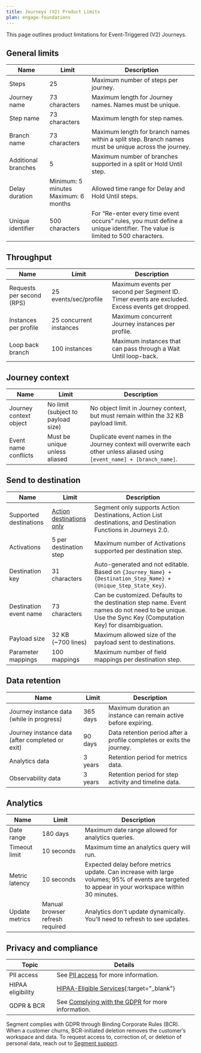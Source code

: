 ```yaml
---
title: Journeys (V2) Product Limits
plan: engage-foundations
---
```


This page outlines product limitations for Event-Triggered (V2) Journeys.

## General limits

| Name                | Limit                                   | Description                                                                                                                |
| ------------------- | --------------------------------------- | -------------------------------------------------------------------------------------------------------------------------- |
| Steps               | 25                                      | Maximum number of steps per journey.                                                                                       |
| Journey name        | 73 characters                           | Maximum length for Journey names. Names must be unique.                                                                    |
| Step name           | 73 characters                           | Maximum length for step names.                                                                                             |
| Branch name         | 73 characters                           | Maximum length for branch names within a split step. Branch names must be unique across the journey.                       |
| Additional branches | 5                                       | Maximum number of branches supported in a split or Hold Until step.                                                        |
| Delay duration      | Minimum: 5 minutes<br>Maximum: 6 months | Allowed time range for Delay and Hold Until steps.                                                                         |
| Unique identifier   | 500 characters                          | For “Re-enter every time event occurs” rules, you must define a unique identifier. The value is limited to 500 characters. |


## Throughput

| Name                      | Limit                              | Description                                                                                                                 |
| ------------------------- | ---------------------------------- | --------------------------------------------------------------------------------------------------------------------------- |
| Requests per second (RPS) | 25 events/sec/profile              | Maximum events per second per Segment ID. Timer events are excluded. Excess events get dropped.                             |
| Instances per profile     | 25 concurrent instances            | Maximum concurrent Journey instances per profile.                                                                           |
| Loop back branch          | 100 instances                      | Maximum instances that can pass through a Wait Until loop-back.                                                             |

## Journey context

| Name                      | Limit                              | Description                                                                                                                 |
| ------------------------- | ---------------------------------- | --------------------------------------------------------------------------------------------------------------------------- |
| Journey context object    | No limit (subject to payload size) | No object limit in Journey context, but must remain within the 32 KB payload limit.                                         |
| Event name conflicts      | Must be unique unless aliased      | Duplicate event names in the Journey context will overwrite each other unless aliased using `[event_name] + [branch_name]`. |

## Send to destination

| Name                   | Limit                                                               | Description                                                                                                                                            |
| ---------------------- | ------------------------------------------------------------------- | ------------------------------------------------------------------------------------------------------------------------------------------------------ |
| Supported destinations | [Action destinations only](/docs/connections/destinations/actions/) | Segment only supports Action Destinations, Action List destinations, and Destination Functions in Journeys 2.0.                                        |
| Activations            | 5 per destination step                                              | Maximum number of Activations supported per destination step.                                                                                          |
| Destination key        | 31 characters                                                       | Auto-generated and not editable. Based on `{Journey_Name} + {Destination_Step_Name} + {Unique_Step_State_Key}`.                                        |
| Destination event name | 73 characters                                                       | Can be customized. Defaults to the destination step name. Event names do not need to be unique. Use the Sync Key (Computation Key) for disambiguation. |
| Payload size           | 32 KB (~700 lines)                                                  | Maximum allowed size of the payload sent to destinations.                                                                                              |
| Parameter mappings     | 100 mappings                                                        | Maximum number of field mappings per destination step.                                                                                                 |


## Data retention

| Name                                            | Limit                           | Description                                                                                                                              |
| ----------------------------------------------- | ------------------------------- | ---------------------------------------------------------------------------------------------------------------------------------------- |
| Journey instance data (while in progress)       | 365 days                        | Maximum duration an instance can remain active before expiring.                                                                          |
| Journey instance data (after completed or exit) | 90 days                         | Data retention period after a profile completes or exits the journey.                                                                    |
| Analytics data                                  | 3 years                         | Retention period for metrics data.                                                                                                       |
| Observability data                              | 3 years                         | Retention period for step activity and timeline data.                                                                                    |

## Analytics

| Name           | Limit                           | Description                                                                                                                                      |
| -------------- | ------------------------------- | ------------------------------------------------------------------------------------------------------------------------------------------------ |
| Date range     | 180 days                        | Maximum date range allowed for analytics queries.                                                                                                |
| Timeout limit  | 10 seconds                      | Maximum time an analytics query will run.                                                                                                        |
| Metric latency | 10 seconds                      | Expected delay before metrics update. Can increase with large volumes; 95% of events are targeted to appear in your workspace within 30 minutes. |
| Update metrics | Manual browser refresh required | Analytics don't update dynamically. You'll need to refresh to see updates.                                                                       |


## Privacy and compliance

| Topic             | Details                                                                                                                                          |
| ----------------- | ------------------------------------------------------------------------------------------------------------------------------------------------ |
| PII access        | See [PII access](docs/segment-app/iam/roles/#pii-access) for more information.                                                                   |
| HIPAA eligibility | [HIPAA-Eligible Services](https://www.twilio.com/content/dam/twilio-com/global/en/other/hipaa/pdf/HIPAA-Eligible-Services.pdf){:target="_blank"} |
| GDPR & BCR        | See [Complying with the GDPR](/docs/privacy/complying-with-the-gdpr/) for more information.                                   |

Segment complies with GDPR through Binding Corporate Rules (BCR). When a customer churns, BCR-initiated deletion removes the customer’s workspace and data. To request access to, correction of, or deletion of personal data, reach out to [Segment support](mailto:friends@segment.com).